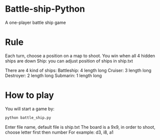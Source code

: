 # Battle-ship-Python

A one-player battle ship game

# Rule

Each turn, choose a position on a map to shoot. You win when all 4 hidden ships are down
Ship: you can adjust position of ships in ship.txt

There are 4 kind of ships:
Battleship: 4 length long
Cruiser: 3 length long
Destroyer: 2 length long
Submarin: 1 length long

# How to play

You will start a game by:

``` python
python battle_ship.py
```

Enter file name, default file is ship.txt
The board is a 9x9, in order to shoot, choose letter first then number 
For example: d3, i8, a1

